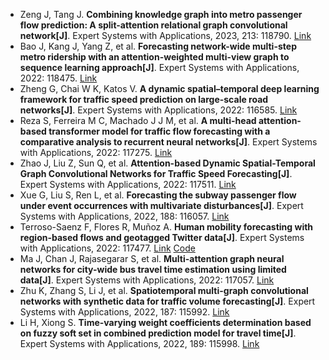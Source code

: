 * Zeng J, Tang J. <b>Combining knowledge graph into metro passenger flow prediction: A split-attention relational graph convolutional network[J]</b>. Expert Systems with Applications, 2023, 213: 118790. [Link](https://www.sciencedirect.com/science/article/pii/S0957417422018085)
* Bao J, Kang J, Yang Z, et al. <b>Forecasting network-wide multi-step metro ridership with an attention-weighted multi-view graph to sequence learning approach[J]</b>. Expert Systems with Applications, 2022: 118475. [Link](https://www.sciencedirect.com/science/article/pii/S0957417422015639)
* Zheng G, Chai W K, Katos V. <b>A dynamic spatial–temporal deep learning framework for traffic speed prediction on large-scale road networks[J]</b>. Expert Systems with Applications, 2022: 116585. [Link](https://www.sciencedirect.com/science/article/pii/S0957417422000811)
* Reza S, Ferreira M C, Machado J J M, et al. <b>A multi-head attention-based transformer model for traffic flow forecasting with a comparative analysis to recurrent neural networks[J]</b>. Expert Systems with Applications, 2022: 117275. [Link](https://www.sciencedirect.com/science/article/pii/S0957417422006443)
* Zhao J, Liu Z, Sun Q, et al. <b>Attention-based Dynamic Spatial-Temporal Graph Convolutional Networks for Traffic Speed Forecasting[J]</b>. Expert Systems with Applications, 2022: 117511. [Link](https://www.sciencedirect.com/science/article/pii/S0957417422008387)
* Xue G, Liu S, Ren L, et al. <b>Forecasting the subway passenger flow under event occurrences with multivariate disturbances[J]</b>. Expert Systems with Applications, 2022, 188: 116057. [Link](https://www.sciencedirect.com/science/article/pii/S0957417421013981)
* Terroso-Saenz F, Flores R, Muñoz A. <b>Human mobility forecasting with region-based flows and geotagged Twitter data[J]</b>. Expert Systems with Applications, 2022: 117477. [Link](https://www.sciencedirect.com/science/article/pii/S0957417422008077) [Code](https://github.com/fterroso/mob_predictor_twitter)
* Ma J, Chan J, Rajasegarar S, et al. <b>Multi-attention graph neural networks for city-wide bus travel time estimation using limited data[J]</b>. Expert Systems with Applications, 2022: 117057. [Link](https://www.sciencedirect.com/science/article/pii/S0957417422004717)
* Zhu K, Zhang S, Li J, et al. <b>Spatiotemporal multi-graph convolutional networks with synthetic data for traffic volume forecasting[J]</b>. Expert Systems with Applications, 2022, 187: 115992. [Link](https://www.sciencedirect.com/science/article/pii/S0957417421013403)
* Li H, Xiong S. <b>Time-varying weight coefficients determination based on fuzzy soft set in combined prediction model for travel time[J]</b>. Expert Systems with Applications, 2022, 189: 115998. [Link](https://www.sciencedirect.com/science/article/pii/S0957417421013464)
